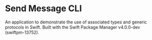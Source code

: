 # Send Message CLI

An application to demonstrate the use of associated types and generic protocols in Swift.
Built with the Swift Package Manager v4.0.0-dev (swiftpm-13752).
